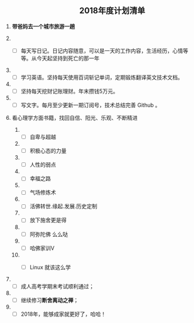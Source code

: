 ## &nbsp;&nbsp;&nbsp;&nbsp;&nbsp;&nbsp;&nbsp;&nbsp;&nbsp;&nbsp;&nbsp;&nbsp;&nbsp;&nbsp;&nbsp;&nbsp;&nbsp;&nbsp;&nbsp;&nbsp;&nbsp;&nbsp;&nbsp;&nbsp;&nbsp;&nbsp;&nbsp;&nbsp;&nbsp;&nbsp;&nbsp;&nbsp;&nbsp;&nbsp;&nbsp;&nbsp;&nbsp;&nbsp;&nbsp;&nbsp; 2018年度计划清单

1. **带爸妈去一个城市旅游一趟**

1. - [ ] 每天写日记。日记内容随意，可以是一天的工作内容，生活经历，心情等等。从今天起坚持到死亡的那一年


2. - [ ] 学习英语。坚持每天使用百词斩记单词，定期锻炼翻译英文技术文档。
3. - [ ] 坚持每天挖财记账理财。年末攒钱5万元。
4. - [ ] 写文字。每月至少更新一期订阅号，技术总结完善 Github 。

5. 看心理学方面书籍，找回自信、阳光、乐观、不断精进

	1. - [ ] 自卑与超越
	2. - [ ] 积极心态的力量
	3. - [ ] 人性的弱点
	4. - [ ] 幸福之路
	5. - [ ] 气场修炼术
	6. - [ ] 活佛转世.缘起.发展.历史定制
	7. - [ ] 放下施舍更是得
	8. - [ ] 阿弥陀佛 么么哒
	9. - [ ] 哈佛家训V
	10. - [ ] Linux 就该这么学
	 
	
6. - [ ] 成人高考学期末考试顺利通过；
7. - [ ] 继续修习**断舍离动之禅**；
8. - [ ] 2018年，能够成家就更好了，哈哈！
